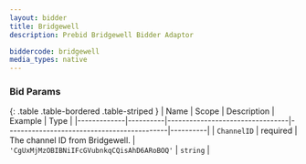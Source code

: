 ```yaml
---
layout: bidder
title: Bridgewell
description: Prebid Bridgewell Bidder Adaptor

biddercode: bridgewell
media_types: native
---
```


### Bid Params

{: .table .table-bordered .table-striped }
| Name        | Scope    | Description                     | Example                                    | Type     |
|-------------|----------|---------------------------------|--------------------------------------------|----------|
| `ChannelID` | required | The channel ID from Bridgewell. | `'CgUxMjMzOBIBNiIFcGVubnkqCQisAhD6ARoBOQ'` | `string` |
